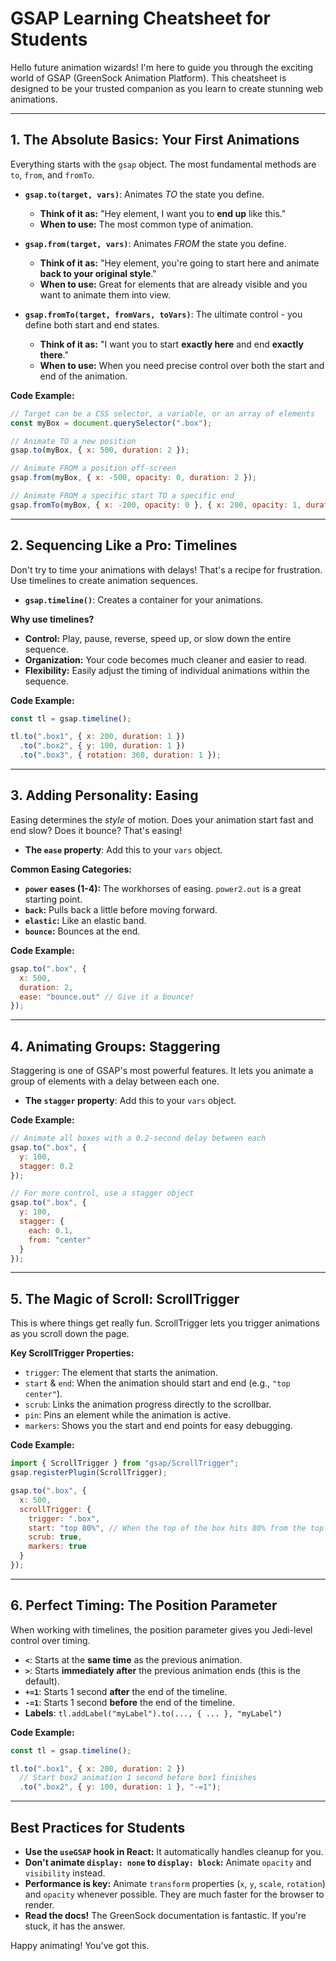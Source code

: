 # GSAP Learning Cheatsheet for Students

Hello future animation wizards! I'm here to guide you through the exciting world of GSAP (GreenSock Animation Platform). This cheatsheet is designed to be your trusted companion as you learn to create stunning web animations.

---

## 1. The Absolute Basics: Your First Animations

Everything starts with the `gsap` object. The most fundamental methods are `to`, `from`, and `fromTo`.

*   **`gsap.to(target, vars)`**: Animates *TO* the state you define.
    *   **Think of it as:** "Hey element, I want you to **end up** like this."
    *   **When to use:** The most common type of animation.

*   **`gsap.from(target, vars)`**: Animates *FROM* the state you define.
    *   **Think of it as:** "Hey element, you're going to start here and animate **back to your original style**."
    *   **When to use:** Great for elements that are already visible and you want to animate them into view.

*   **`gsap.fromTo(target, fromVars, toVars)`**: The ultimate control - you define both start and end states.
    *   **Think of it as:** "I want you to start **exactly here** and end **exactly there**."
    *   **When to use:** When you need precise control over both the start and end of the animation.

**Code Example:**
```javascript
// Target can be a CSS selector, a variable, or an array of elements
const myBox = document.querySelector(".box");

// Animate TO a new position
gsap.to(myBox, { x: 500, duration: 2 });

// Animate FROM a position off-screen
gsap.from(myBox, { x: -500, opacity: 0, duration: 2 });

// Animate FROM a specific start TO a specific end
gsap.fromTo(myBox, { x: -200, opacity: 0 }, { x: 200, opacity: 1, duration: 3 });
```

---

## 2. Sequencing Like a Pro: Timelines

Don't try to time your animations with delays! That's a recipe for frustration. Use timelines to create animation sequences.

*   **`gsap.timeline()`**: Creates a container for your animations.

**Why use timelines?**
*   **Control:** Play, pause, reverse, speed up, or slow down the entire sequence.
*   **Organization:** Your code becomes much cleaner and easier to read.
*   **Flexibility:** Easily adjust the timing of individual animations within the sequence.

**Code Example:**
```javascript
const tl = gsap.timeline();

tl.to(".box1", { x: 200, duration: 1 })
  .to(".box2", { y: 100, duration: 1 })
  .to(".box3", { rotation: 360, duration: 1 });
```

---

## 3. Adding Personality: Easing

Easing determines the *style* of motion. Does your animation start fast and end slow? Does it bounce? That's easing!

*   **The `ease` property**: Add this to your `vars` object.

**Common Easing Categories:**
*   **`power` eases (1-4):** The workhorses of easing. `power2.out` is a great starting point.
*   **`back`:** Pulls back a little before moving forward.
*   **`elastic`:** Like an elastic band.
*   **`bounce`:** Bounces at the end.

**Code Example:**
```javascript
gsap.to(".box", {
  x: 500,
  duration: 2,
  ease: "bounce.out" // Give it a bounce!
});
```

---

## 4. Animating Groups: Staggering

Staggering is one of GSAP's most powerful features. It lets you animate a group of elements with a delay between each one.

*   **The `stagger` property**: Add this to your `vars` object.

**Code Example:**
```javascript
// Animate all boxes with a 0.2-second delay between each
gsap.to(".box", {
  y: 100,
  stagger: 0.2
});

// For more control, use a stagger object
gsap.to(".box", {
  y: 100,
  stagger: {
    each: 0.1,
    from: "center"
  }
});
```

---

## 5. The Magic of Scroll: ScrollTrigger

This is where things get really fun. ScrollTrigger lets you trigger animations as you scroll down the page.

**Key ScrollTrigger Properties:**
*   `trigger`: The element that starts the animation.
*   `start` & `end`: When the animation should start and end (e.g., `"top center"`).
*   `scrub`: Links the animation progress directly to the scrollbar.
*   `pin`: Pins an element while the animation is active.
*   `markers`: Shows you the start and end points for easy debugging.

**Code Example:**
```javascript
import { ScrollTrigger } from "gsap/ScrollTrigger";
gsap.registerPlugin(ScrollTrigger);

gsap.to(".box", {
  x: 500,
  scrollTrigger: {
    trigger: ".box",
    start: "top 80%", // When the top of the box hits 80% from the top of the viewport
    scrub: true,
    markers: true
  }
});
```

---

## 6. Perfect Timing: The Position Parameter

When working with timelines, the position parameter gives you Jedi-level control over timing.

*   **`<`**: Starts at the **same time** as the previous animation.
*   **`>`**: Starts **immediately after** the previous animation ends (this is the default).
*   **`+=1`**: Starts 1 second **after** the end of the timeline.
*   **`-=1`**: Starts 1 second **before** the end of the timeline.
*   **Labels**: `tl.addLabel("myLabel").to(..., { ... }, "myLabel")`

**Code Example:**
```javascript
const tl = gsap.timeline();

tl.to(".box1", { x: 200, duration: 2 })
  // Start box2 animation 1 second before box1 finishes
  .to(".box2", { y: 100, duration: 1 }, "-=1");
```

---

## Best Practices for Students

*   **Use the `useGSAP` hook in React:** It automatically handles cleanup for you.
*   **Don't animate `display: none` to `display: block`:** Animate `opacity` and `visibility` instead.
*   **Performance is key:** Animate `transform` properties (`x`, `y`, `scale`, `rotation`) and `opacity` whenever possible. They are much faster for the browser to render.
*   **Read the docs!** The GreenSock documentation is fantastic. If you're stuck, it has the answer.

Happy animating! You've got this.
